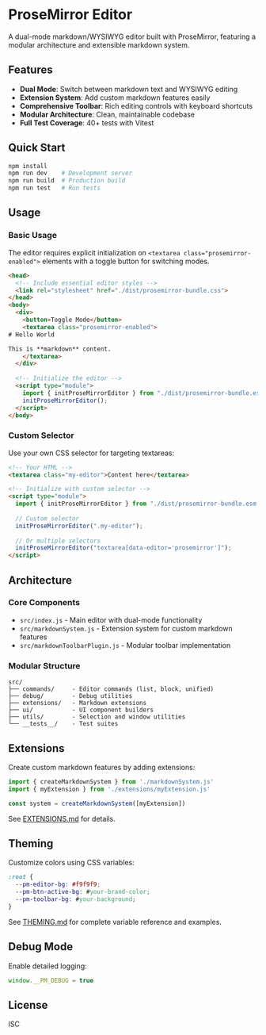 # ProseMirror Editor

A dual-mode markdown/WYSIWYG editor built with ProseMirror, featuring a modular architecture and extensible markdown system.

## Features

- **Dual Mode**: Switch between markdown text and WYSIWYG editing
- **Extension System**: Add custom markdown features easily
- **Comprehensive Toolbar**: Rich editing controls with keyboard shortcuts
- **Modular Architecture**: Clean, maintainable codebase
- **Full Test Coverage**: 40+ tests with Vitest

## Quick Start

```bash
npm install
npm run dev    # Development server
npm run build  # Production build
npm run test   # Run tests
```

## Usage

### Basic Usage

The editor requires explicit initialization on `<textarea class="prosemirror-enabled">` elements with a toggle button for switching modes.

```html
<head>
  <!-- Include essential editor styles -->
  <link rel="stylesheet" href="./dist/prosemirror-bundle.css">
</head>
<body>
  <div>
    <button>Toggle Mode</button>
    <textarea class="prosemirror-enabled">
# Hello World

This is **markdown** content.
    </textarea>
  </div>
  
  <!-- Initialize the editor -->
  <script type="module">
    import { initProseMirrorEditor } from "./dist/prosemirror-bundle.esm.js";
    initProseMirrorEditor();
  </script>
</body>
```

### Custom Selector

Use your own CSS selector for targeting textareas:

```html
<!-- Your HTML -->
<textarea class="my-editor">Content here</textarea>

<!-- Initialize with custom selector -->
<script type="module">
  import { initProseMirrorEditor } from "./dist/prosemirror-bundle.esm.js";
  
  // Custom selector
  initProseMirrorEditor(".my-editor");
  
  // Or multiple selectors
  initProseMirrorEditor("textarea[data-editor='prosemirror']");
</script>
```

## Architecture

### Core Components
- `src/index.js` - Main editor with dual-mode functionality
- `src/markdownSystem.js` - Extension system for custom markdown features
- `src/markdownToolbarPlugin.js` - Modular toolbar implementation

### Modular Structure
```
src/
├── commands/     - Editor commands (list, block, unified)
├── debug/        - Debug utilities
├── extensions/   - Markdown extensions
├── ui/           - UI component builders
├── utils/        - Selection and window utilities
└── __tests__/    - Test suites
```

## Extensions

Create custom markdown features by adding extensions:

```js
import { createMarkdownSystem } from './markdownSystem.js'
import { myExtension } from './extensions/myExtension.js'

const system = createMarkdownSystem([myExtension])
```

See [EXTENSIONS.md](EXTENSIONS.md) for details.

## Theming

Customize colors using CSS variables:

```css
:root {
  --pm-editor-bg: #f9f9f9;
  --pm-btn-active-bg: #your-brand-color;
  --pm-toolbar-bg: #your-background;
}
```

See [THEMING.md](THEMING.md) for complete variable reference and examples.

## Debug Mode

Enable detailed logging:
```js
window.__PM_DEBUG = true
```

## License

ISC
